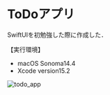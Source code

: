 # ToDoアプリ
SwiftUIを初勉強した際に作成した．

【実行環境】
+ macOS Sonoma14.4
+ Xcode version15.2

![todo_app](https://github.com/vivy-phtela/TodoApp_swift/assets/114901440/b0ab1323-f215-49b9-82e4-6bc77e908c4f)

